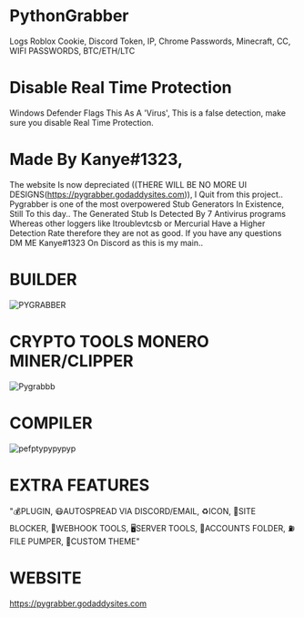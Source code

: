 # PythonGrabber
Logs Roblox Cookie, Discord Token, IP, Chrome Passwords, Minecraft, CC, WIFI PASSWORDS, BTC/ETH/LTC

# Disable Real Time Protection 
Windows Defender Flags This As A 'Virus', This is a false detection, make sure you disable Real Time Protection.

# Made By Kanye#1323,
The website Is now depreciated ((THERE WILL BE NO MORE UI DESIGNS(https://pygrabber.godaddysites.com)), I Quit from this project..
Pygrabber is one of the most overpowered Stub Generators In Existence, Still To this day..
The Generated Stub Is Detected By 7 Antivirus programs Whereas other loggers like Itroublevtcsb or Mercurial Have a Higher Detection Rate therefore they are not as good.
If you have any questions DM ME Kanye#1323 On Discord as this is my main..
# BUILDER
![PYGRABBER](https://user-images.githubusercontent.com/108092319/175386338-c077465c-842b-4a4f-8e52-2b0f4ef52f6d.jpg)


# CRYPTO TOOLS MONERO MINER/CLIPPER
![Pygrabbb](https://user-images.githubusercontent.com/108092319/175386533-34693d1e-79f4-4b31-959f-5e92c1def0d3.jpg)


# COMPILER
![pefptypypypyp](https://user-images.githubusercontent.com/108092319/175386736-0d8f0a42-ec40-4ee6-8a88-df2509c8e92f.jpg)

# EXTRA FEATURES
"💰PLUGIN, 
😷AUTOSPREAD VIA DISCORD/EMAIL, 
♻️ICON, 
🚫SITE BLOCKER, 
👐WEBHOOK TOOLS, 
🖥️SERVER TOOLS, 
📒ACCOUNTS FOLDER, 
⛽FILE PUMPER, 
🌃CUSTOM THEME"
# WEBSITE
https://pygrabber.godaddysites.com
